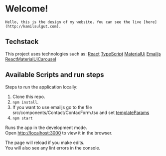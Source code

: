 # Welcome!

    Hello, this is the design of my website. You can see the live [here](http://kamilsulgut.com).

## Techstack

This project uses technologies such as:
[React](https://reactjs.org/)
[TypeScript](https://www.typescriptlang.org/)
[MaterialUi](https://mui.com/)
[Emailjs](https://www.emailjs.com/)
[ReactMaterialUiCarousel](https://www.npmjs.com/package/react-material-ui-carousel)

## Available Scripts and run steps

Steps to run the application locally:

1. Clone this repo.
2. `npm install`.
3. If you want to use emailjs go to the file src/components/Contact/ContacForm.tsx and set [templateParams](https://www.emailjs.com/docs/rest-api/send-form/)
4. `npm start`

Runs the app in the development mode.\
Open [http://localhost:3000](http://localhost:3000) to view it in the browser.

The page will reload if you make edits.\
You will also see any lint errors in the console.
